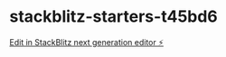 # stackblitz-starters-t45bd6

[Edit in StackBlitz next generation editor ⚡️](https://stackblitz.com/~/github.com/ikorodumu/stackblitz-starters-t45bd6)